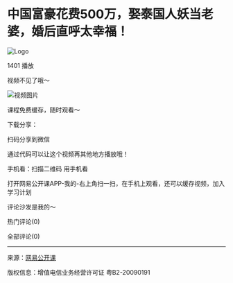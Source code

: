 # 中国富豪花费500万，娶泰国人妖当老婆，婚后直呼太幸福！

![Logo](https://open-image.ws.126.net/open-h5uploadfile/head-logo-190916.png)

1401 播放

视频不见了哦～

![视频图片](http://dingyue.ws.126.net/bIJ1sdluzQNZKAnWhs1OJszgwT59O=wPZ=jw1ykhXXzUX1551075205511.jpeg)

课程免费缓存，随时观看～

下载分享：

扫码分享到微信

通过代码可以让这个视频再其他地方播放哦！

手机看：扫描二维码 用手机看

打开网易公开课APP-我的-右上角扫一扫，在手机上观看，还可以缓存视频，加入学习计划

评论沙发是我的～

热门评论(0)

全部评论(0) 

---

来源：[网易公开课](https://ugc.open.163.com) 

版权信息：增值电信业务经营许可证 粤B2-20090191